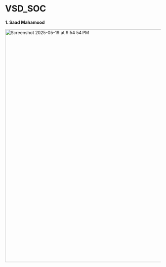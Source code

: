 # VSD_SOC
**1. Saad Mahamood**


<img width="752" alt="Screenshot 2025-05-19 at 9 54 54 PM" src="https://github.com/user-attachments/assets/e7da16b3-8255-4794-bcab-13f4b4e04d0a" />
